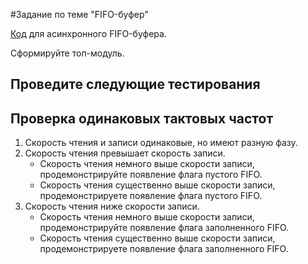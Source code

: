 #Задание по теме "FIFO-буфер"

[Код](https://github.com/einmpei/course_vlsidesign/tree/main/ASIC%20design/FIFO/rtl) для асинхронного FIFO-буфера.

Сформируйте топ-модуль.

## Проведите следующие тестирования

## Проверка одинаковых тактовых частот

1. Скорость чтения и записи одинаковые, но имеют разную фазу.
2. Скорость чтения превышает скорость записи.
    - Скорость чтения немного выше скорости записи, продемонстрируйте появление флага пустого FIFO.
    - Скорость чтения существенно выше скорости записи, продемонстрируете появление флага пустого FIFO.
3. Скорость чтения ниже скорости записи.
    - Скорость чтения немного выше скорости записи, продемонстрируйте появление флага заполненного FIFO.
    - Скорость чтения существенно выше скорости записи, продемонстрируете появление флага заполненного FIFO.
